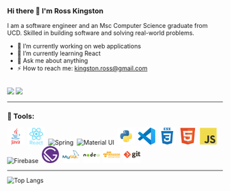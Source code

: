 ### Hi there 👋 I'm Ross Kingston

I am a software engineer and an Msc Computer Science graduate from UCD. Skilled in building software and solving real-world problems. 

- 🔭 I’m currently working on web applications
- 🌱 I’m currently learning React
- 💬 Ask me about anything
- ⚡ How to reach me: kingston.ross@gmail.com 


<!--
**Kingstr3/Kingstr3** is a ✨ _special_ ✨ repository because its `README.md` (this file) appears on your GitHub profile.
- 👯 I’m looking to collaborate on ...
- 🤔 I’m looking for help with ...
- 😄 Pronouns: ...
- ⚡ Fun fact: ...

<img src="https://img.shields.io/badge/Python-3776AB?style=for-the-badge&logo=python&logoColor=white"/>

<img src="https://github-readme-stats.vercel.app/api?username=Kingstr3&show_icons=true"/>

<img src="https://github-readme-stats.vercel.app/api/top-langs?username=Kingstr3"/>


-->
<br />

<img src="https://img.shields.io/badge/LinkedIn-0077B5?style=for-the-badge&logo=linkedin&logoColor=white"/>

<img src="https://img.shields.io/badge/Gmail-D14836?style=for-the-badge&logo=gmail&logoColor=white"/>

<br />

<hr>

### 🧰 Tools: 
<div>
  <img src="https://github.com/devicons/devicon/blob/master/icons/java/java-original-wordmark.svg" title="Java" alt="Java" width="40" height="40"/>&nbsp;
  <img src="https://github.com/devicons/devicon/blob/master/icons/react/react-original-wordmark.svg" title="React" alt="React" width="40" height="40"/>&nbsp;
  <img src="https://img.shields.io/badge/ruby-%23CC342D.svg?style=for-the-badge&logo=ruby&logoColor=white" title="Spring" alt="Spring" width="40" height="40"/>&nbsp;
  <img src="https://img.shields.io/badge/django-%23092E20.svg?style=for-the-badge&logo=django&logoColor=white)" title="Material UI" alt="Material UI" width="40" height="40"/>&nbsp;
  <img src="https://raw.githubusercontent.com/github/explore/80688e429a7d4ef2fca1e82350fe8e3517d3494d/topics/python/python.png" title="Python" alt="Python" width="40" height="40"/>&nbsp;
  <img src="https://raw.githubusercontent.com/github/explore/80688e429a7d4ef2fca1e82350fe8e3517d3494d/topics/visual-studio-code/visual-studio-code.png" title="VS Code" alt="VS Code " width="40" height="40"/>&nbsp;
  <img src="https://github.com/devicons/devicon/blob/master/icons/css3/css3-plain-wordmark.svg"  title="CSS3" alt="CSS" width="40" height="40"/>&nbsp;
  <img src="https://github.com/devicons/devicon/blob/master/icons/html5/html5-original.svg" title="HTML5" alt="HTML" width="40" height="40"/>&nbsp;
  <img src="https://github.com/devicons/devicon/blob/master/icons/javascript/javascript-original.svg" title="JavaScript" alt="JavaScript" width="40" height="40"/>&nbsp;
  <img src="https://img.shields.io/badge/flask-%23000.svg?style=for-the-badge&logo=flask&logoColor=white" title="Firebase" alt="Firebase" width="40" height="40"/>&nbsp;
  <img src="https://github.com/devicons/devicon/blob/master/icons/gatsby/gatsby-original.svg" title="Gatsby"  alt="Gatsby" width="40" height="40"/>&nbsp;
  <img src="https://github.com/devicons/devicon/blob/master/icons/mysql/mysql-original-wordmark.svg" title="MySQL"  alt="MySQL" width="40" height="40"/>&nbsp;
  <img src="https://github.com/devicons/devicon/blob/master/icons/nodejs/nodejs-original-wordmark.svg" title="NodeJS" alt="NodeJS" width="40" height="40"/>&nbsp;
  <img src="https://github.com/devicons/devicon/blob/master/icons/amazonwebservices/amazonwebservices-plain-wordmark.svg" title="AWS" alt="AWS" width="40" height="40"/>&nbsp;
  <img src="https://github.com/devicons/devicon/blob/master/icons/git/git-original-wordmark.svg" title="Git" **alt="Git" width="40" height="40"/>
</div>


<hr>




![Top Langs](https://github-readme-stats.vercel.app/api/top-langs/?username=Kingstr3&theme=tokyonight) 

<!--
[![Top Langs](https://github-readme-stats.vercel.app/api/top-langs/?username=Kingstr3)](https://github.com/anuraghazra/github-readme-stats)


[![Top Langs](https://github-readme-stats.vercel.app/api/top-langs/?username=Kingstr3&layout=compact)](https://github.com/anuraghazra/github-readme-stats)






